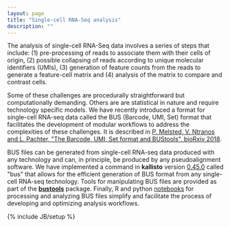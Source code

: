 ```yaml
---
layout: page
title: "Single-cell RNA-Seq analysis"
description: ""
---
```


The analysis of single-cell RNA-Seq data involves a series of steps that include: (1) pre-processing of reads to associate them with their cells of origin, (2) possible collapsing of reads according to unique molecular identifiers (UMIs), (3) generation of feature counts from the reads to generate a feature-cell matrix and (4) analysis of the matrix to compare and contrast cells.

Some of these challenges are procedurally straightforward but computationally demanding. Others are are statistical in nature and require technology specific models. We have recently introduced a format for single-cell RNA-seq data called the BUS (Barcode, UMI, Set) format that facilitates the development of modular workflows to address the complexities of these challenges. It is described in [P. Melsted, V. Ntranos and L. Pachter, "The Barcode, UMI, Set format and BUStools", bioRxiv 2018](https://www.biorxiv.org/content/early/2018/11/21/472571).

BUS files can be generated from single-cell RNA-seq data produced with any technology and can, in principle, be produced by any pseudoalignment software. We have implemented a command in __kallisto__ version [0.45.0](http://pachterlab.github.io/kallisto//releases/2018/11/17/v0.45.0) called "bus" that allows for the efficient generation of BUS format from any single-cell RNA-seq technology. Tools for manipulating BUS files are provided as part of the [__bustools__](https://github.com/BUStools/bustools) package. Finally, R and python [notebooks](https://github.com/BUStools/notebooks) for processing and analyzing BUS files simplify and facilitate the process of developing and optimizing analysis workflows.


{% include JB/setup %}


